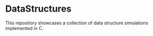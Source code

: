# DataStructures
This repository showcases a collection of data structure simulations implemented in C.
